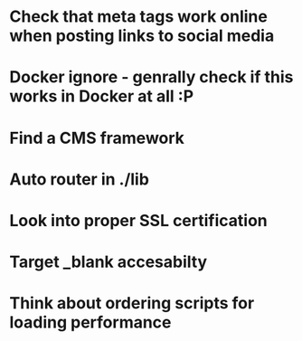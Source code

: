 # Check that meta tags work online when posting links to social media
# Docker ignore - genrally check if this works in Docker at all :P
# Find a CMS framework
# Auto router in ./lib
# Look into proper SSL certification

# Target _blank accesabilty

# Think about ordering scripts for loading performance 
